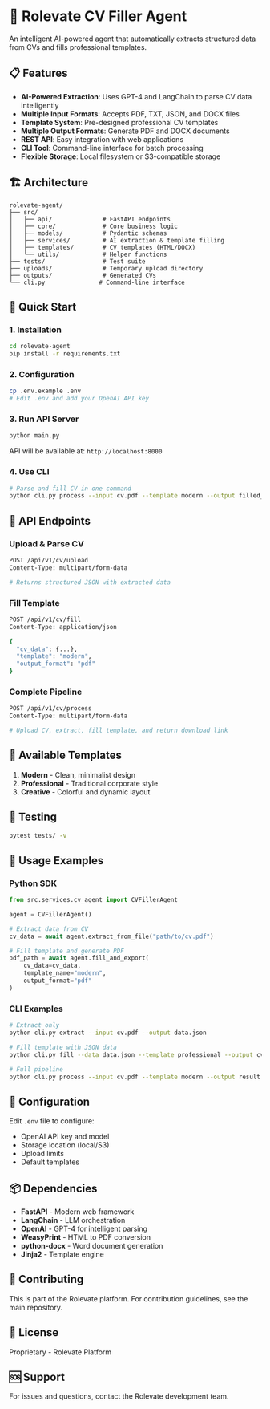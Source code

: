 # 🚀 Rolevate CV Filler Agent

An intelligent AI-powered agent that automatically extracts structured data from CVs and fills professional templates.

## 📋 Features

- **AI-Powered Extraction**: Uses GPT-4 and LangChain to parse CV data intelligently
- **Multiple Input Formats**: Accepts PDF, TXT, JSON, and DOCX files
- **Template System**: Pre-designed professional CV templates
- **Multiple Output Formats**: Generate PDF and DOCX documents
- **REST API**: Easy integration with web applications
- **CLI Tool**: Command-line interface for batch processing
- **Flexible Storage**: Local filesystem or S3-compatible storage

## 🏗️ Architecture

```
rolevate-agent/
├── src/
│   ├── api/              # FastAPI endpoints
│   ├── core/             # Core business logic
│   ├── models/           # Pydantic schemas
│   ├── services/         # AI extraction & template filling
│   ├── templates/        # CV templates (HTML/DOCX)
│   └── utils/            # Helper functions
├── tests/                # Test suite
├── uploads/              # Temporary upload directory
├── outputs/              # Generated CVs
└── cli.py               # Command-line interface
```

## 🚀 Quick Start

### 1. Installation

```bash
cd rolevate-agent
pip install -r requirements.txt
```

### 2. Configuration

```bash
cp .env.example .env
# Edit .env and add your OpenAI API key
```

### 3. Run API Server

```bash
python main.py
```

API will be available at: `http://localhost:8000`

### 4. Use CLI

```bash
# Parse and fill CV in one command
python cli.py process --input cv.pdf --template modern --output filled_cv.pdf
```

## 📡 API Endpoints

### Upload & Parse CV
```bash
POST /api/v1/cv/upload
Content-Type: multipart/form-data

# Returns structured JSON with extracted data
```

### Fill Template
```bash
POST /api/v1/cv/fill
Content-Type: application/json

{
  "cv_data": {...},
  "template": "modern",
  "output_format": "pdf"
}
```

### Complete Pipeline
```bash
POST /api/v1/cv/process
Content-Type: multipart/form-data

# Upload CV, extract, fill template, and return download link
```

## 🎨 Available Templates

1. **Modern** - Clean, minimalist design
2. **Professional** - Traditional corporate style
3. **Creative** - Colorful and dynamic layout

## 🧪 Testing

```bash
pytest tests/ -v
```

## 📝 Usage Examples

### Python SDK

```python
from src.services.cv_agent import CVFillerAgent

agent = CVFillerAgent()

# Extract data from CV
cv_data = await agent.extract_from_file("path/to/cv.pdf")

# Fill template and generate PDF
pdf_path = await agent.fill_and_export(
    cv_data=cv_data,
    template_name="modern",
    output_format="pdf"
)
```

### CLI Examples

```bash
# Extract only
python cli.py extract --input cv.pdf --output data.json

# Fill template with JSON data
python cli.py fill --data data.json --template professional --output cv.pdf

# Full pipeline
python cli.py process --input cv.pdf --template modern --output result.pdf
```

## 🔧 Configuration

Edit `.env` file to configure:
- OpenAI API key and model
- Storage location (local/S3)
- Upload limits
- Default templates

## 📦 Dependencies

- **FastAPI** - Modern web framework
- **LangChain** - LLM orchestration
- **OpenAI** - GPT-4 for intelligent parsing
- **WeasyPrint** - HTML to PDF conversion
- **python-docx** - Word document generation
- **Jinja2** - Template engine

## 🤝 Contributing

This is part of the Rolevate platform. For contribution guidelines, see the main repository.

## 📄 License

Proprietary - Rolevate Platform

## 🆘 Support

For issues and questions, contact the Rolevate development team.
